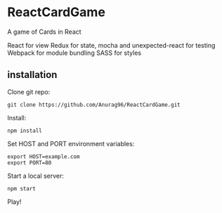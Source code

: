 # ReactCardGame

A game of Cards in React

React for view
Redux for state, mocha and unexpected-react for testing
Webpack for module bundling
SASS for styles

## installation

Clone git repo:

    git clone https://github.com/Anurag96/ReactCardGame.git
 

Install:

    npm install

Set HOST and PORT environment variables:

    export HOST=example.com
    export PORT=80

Start a local server:

    npm start

Play!


